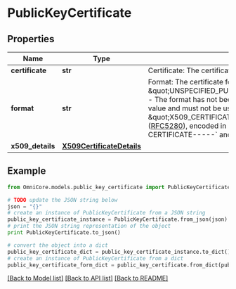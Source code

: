# PublicKeyCertificate


## Properties
Name | Type | Description | Notes
------------ | ------------- | ------------- | -------------
**certificate** | **str** | Certificate: The certificate data. | [optional] 
**format** | **str** | Format: The certificate format.  Possible values:   \&quot;UNSPECIFIED_PUBLIC_KEY_CERTIFICATE_FORMAT\&quot; - The format has not been specified. This is an invalid default value and must not be used.   \&quot;X509_CERTIFICATE_PEM\&quot; - An X.509v3 certificate ([RFC5280](https://www.ietf.org/rfc/rfc5280.txt)), encoded in base64, and wrapped by &#x60;-----BEGIN CERTIFICATE-----&#x60; and &#x60;-----END CERTIFICATE-----&#x60;. | [optional] 
**x509_details** | [**X509CertificateDetails**](X509CertificateDetails.md) |  | [optional] 

## Example

```python
from OmniCore.models.public_key_certificate import PublicKeyCertificate

# TODO update the JSON string below
json = "{}"
# create an instance of PublicKeyCertificate from a JSON string
public_key_certificate_instance = PublicKeyCertificate.from_json(json)
# print the JSON string representation of the object
print PublicKeyCertificate.to_json()

# convert the object into a dict
public_key_certificate_dict = public_key_certificate_instance.to_dict()
# create an instance of PublicKeyCertificate from a dict
public_key_certificate_form_dict = public_key_certificate.from_dict(public_key_certificate_dict)
```
[[Back to Model list]](../README.md#documentation-for-models) [[Back to API list]](../README.md#documentation-for-api-endpoints) [[Back to README]](../README.md)


